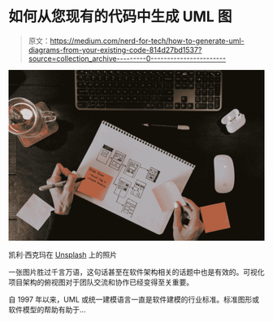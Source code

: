 # 如何从您现有的代码中生成 UML 图

> 原文：<https://medium.com/nerd-for-tech/how-to-generate-uml-diagrams-from-your-existing-code-814d27bd1537?source=collection_archive---------0----------------------->

![](img/1291b556cfe227f04442d4feade2f037.png)

凯利·西克玛在 [Unsplash](https://unsplash.com?utm_source=medium&utm_medium=referral) 上的照片

一张图片胜过千言万语，这句话甚至在软件架构相关的话题中也是有效的。可视化项目架构的俯视图对于团队交流和协作已经变得至关重要。

自 1997 年以来，UML 或统一建模语言一直是软件建模的行业标准。标准图形或软件模型的帮助有助于…